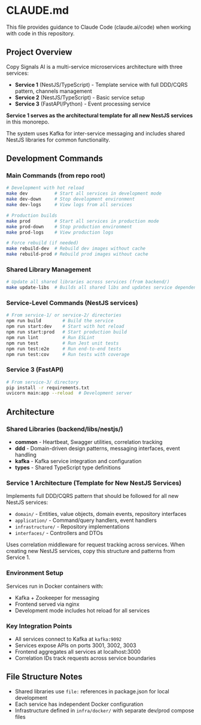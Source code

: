 # CLAUDE.md

This file provides guidance to Claude Code (claude.ai/code) when working with code in this repository.

## Project Overview

Copy Signals AI is a multi-service microservices architecture with three services:
- **Service 1** (NestJS/TypeScript) - Template service with full DDD/CQRS pattern, channels management
- **Service 2** (NestJS/TypeScript) - Basic service setup
- **Service 3** (FastAPI/Python) - Event processing service

**Service 1 serves as the architectural template for all new NestJS services** in this monorepo.

The system uses Kafka for inter-service messaging and includes shared NestJS libraries for common functionality.

## Development Commands

### Main Commands (from repo root)
```bash
# Development with hot reload
make dev          # Start all services in development mode
make dev-down     # Stop development environment
make dev-logs     # View logs from all services

# Production builds
make prod         # Start all services in production mode  
make prod-down    # Stop production environment
make prod-logs    # View production logs

# Force rebuild (if needed)
make rebuild-dev  # Rebuild dev images without cache
make rebuild-prod # Rebuild prod images without cache
```

### Shared Library Management
```bash
# Update all shared libraries across services (from backend/)
make update-libs  # Builds all shared libs and updates service dependencies
```

### Service-Level Commands (NestJS services)
```bash
# From service-1/ or service-2/ directories
npm run build        # Build the service
npm run start:dev    # Start with hot reload
npm run start:prod   # Start production build
npm run lint         # Run ESLint
npm run test         # Run Jest unit tests
npm run test:e2e     # Run end-to-end tests
npm run test:cov     # Run tests with coverage
```

### Service 3 (FastAPI)
```bash
# From service-3/ directory
pip install -r requirements.txt
uvicorn main:app --reload  # Development server
```

## Architecture

### Shared Libraries (backend/libs/nestjs/)
- **common** - Heartbeat, Swagger utilities, correlation tracking
- **ddd** - Domain-driven design patterns, messaging interfaces, event handling
- **kafka** - Kafka service integration and configuration
- **types** - Shared TypeScript type definitions

### Service 1 Architecture (Template for New NestJS Services)
Implements full DDD/CQRS pattern that should be followed for all new NestJS services:
- `domain/` - Entities, value objects, domain events, repository interfaces
- `application/` - Command/query handlers, event handlers
- `infrastructure/` - Repository implementations
- `interfaces/` - Controllers and DTOs

Uses correlation middleware for request tracking across services. When creating new NestJS services, copy this structure and patterns from Service 1.

### Environment Setup
Services run in Docker containers with:
- Kafka + Zookeeper for messaging
- Frontend served via nginx
- Development mode includes hot reload for all services

### Key Integration Points
- All services connect to Kafka at `kafka:9092`
- Services expose APIs on ports 3001, 3002, 3003
- Frontend aggregates all services at localhost:3000
- Correlation IDs track requests across service boundaries

## File Structure Notes
- Shared libraries use `file:` references in package.json for local development
- Each service has independent Docker configuration
- Infrastructure defined in `infra/docker/` with separate dev/prod compose files